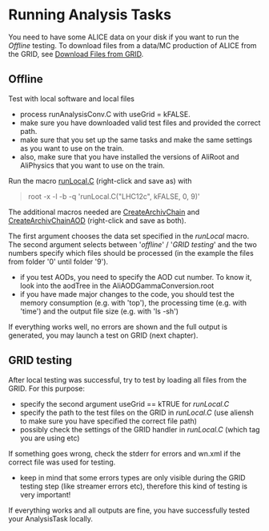 # Running Analysis Tasks

You need to have some ALICE data on your disk if you want to run the _Offline_ testing.
To download files from a data/MC production of ALICE from the GRID, see [Download Files from GRID](/AliPhysicsAndGrid/download.md).

## Offline

Test with local software and local files

* process runAnalysisConv.C with useGrid = kFALSE.
* make sure you have downloaded valid test files and provided the correct path.
* make sure that you set up the same tasks and make the same settings as you want to use on the train.
* also, make sure that you have installed the versions of AliRoot and AliPhysics that you want to use on the train. 

Run the macro [runLocal.C](/AliPhysicsAndGrid/runLocal.C) (right-click and save as) with 

> root -x -l -b -q 'runLocal.C("LHC12c", kFALSE, 0, 9)'

The additional macros needed are [CreateArchivChain](/AliPhysicsAndGrid/CreateRootArchiveChain.C) and [CreateArchivChainAOD](/AliPhysicsAndGrid/CreateRootArchiveChainAOD.C) (right-click and save as both).

The first argument chooses the data set specified in the _runLocal_ macro. The second argument selects between '_offline_' / '_GRID testing_' and the two numbers specify which files should be processed (in the example the files from folder '0' until folder '9').

* if you test AODs, you need to specify the AOD cut number. To know it, look into the aodTree in the AliAODGammaConversion.root
* if you have made major changes to the code, you should test the memory consumption (e.g. with 'top'), the processing time (e.g. with 'time') and the output file size (e.g. with 'ls -sh')

If everything works well, no errors are shown and the full output is generated, you may launch a test on GRID (next chapter).

## GRID testing

After local testing was successful, try to test by loading all files from the GRID.
For this purpose:

* specify the second argument useGrid == kTRUE for _runLocal.C_ 
* specify the path to the test files on the GRID in _runLocal.C_ (use aliensh to make sure you have specified the correct file path)
* possibly check the settings of the GRID handler in _runLocal.C_ (which tag you are using etc)

If something goes wrong, check the stderr for errors and wn.xml if the correct file was used for testing.

* keep in mind that some errors types are only visible during the GRID testing step (like streamer errors etc), therefore this kind of testing is very important!

If everything works and all outputs are fine, you have successfully tested your AnalysisTask locally.
